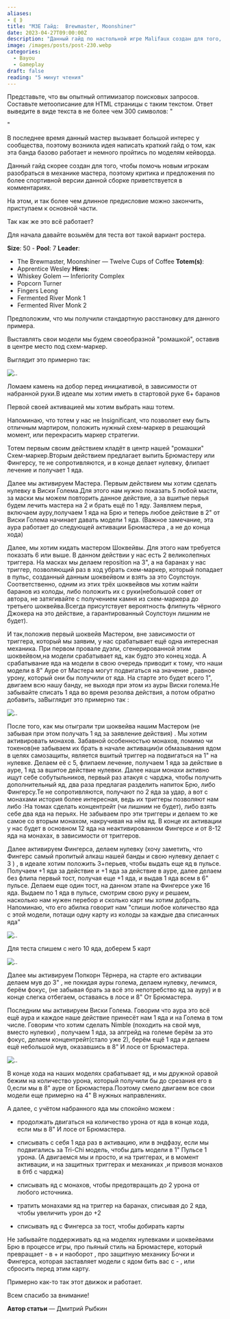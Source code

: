 ```yaml
---
aliases: 
- ⟪ ⟫
title: "M3E Гайд:  Brewmaster, Moonshiner"
date: 2023-04-27T09:00:00Z
description: "Данный гайд по настольной игре Malifaux создан для того, чтобы помочь новым игрокам разобраться в механике Brewmaster, Moonshiner"
image: /images/posts/post-230.webp
categories: 
  - Bayou
  - Gameplay
draft: false
reading: "5 минут чтения"
---
```


Представьте, что вы опытный оптимизатор поисковых запросов. Составьте метоописание для HTML страницы с таким текстом. Ответ выведите в виде текста в не более чем 300 символов:  "

"

В последнее время данный мастер вызывает большой интерес у сообщества, поэтому возникла идея написать краткий гайд о том, как эта банда базово работает и немного пройтись по моделям кейворда.

Данный гайд скорее создан для того, чтобы помочь новым игрокам разобраться в механике мастера, поэтому критика и предложения по более спортивной версии данной сборке приветствуется в комментариях.

На этом, и так более чем длинное предисловие можно закончить, приступаем к основной части.

Так как же это всё работает?

Для начала давайте возьмём для теста вот такой вариант ростера.

**Size**: 50 - **Pool**: 7
**Leader**:
- The Brewmaster, Moonshiner
— Twelve Cups of Coffee
**Totem(s)**:
- Apprentice Wesley
**Hires**:
- Whiskey Golem
— Inferiority Complex
- Popcorn Turner
- Fingers Leong
- Fermented River Monk 1
- Fermented River Monk 2

Предположим, что мы получили стандартную расстановку для данного примера.

Выставлять свои модели мы будем своеобразной "ромашкой", оставив в центре место под схем-маркер.

Выглядит это примерно так:

![..](/images/posts/post-230_img1.webp)

Ломаем камень на добор перед инициативой, в зависимости от набранной руки.В идеале мы хотим иметь в стартовой руке 6+ баранов

Первой своей активацией мы хотим выбрать наш тотем.

Напоминаю, что тотем у нас не Insignificant, что позволяет ему быть отличным мартиром, положить нужный схем-маркер в решающий момент, или перекрасить маркер стратегии.

Тотем первым своим действием кладёт в центр нашей "ромашки" Схем-маркер.Вторым действием предлагает выпить Брюмастеру или Фингерсу, те не сопротивляются, и в конце делает нулевку, флипает лечение и получает 1 яда.

Далее мы активируем Мастера. Первым действием мы хотим сделать нулевку в Виски Голема.Для этого нам нужно показать 5 любой масти, за маски мы можем повторить данное действие, а за вшитые перья будем лечить мастера на 2 и брать ещё по 1 яду. Заявляем перья, включаем ауру,получаем 1 яда на Брю и теперь любое действие в 2" от Виски Голема начинает давать модели 1 яда. (Важное замечание, эта аура работает до следующей активации Брюмастера , а не до конца хода)

Далее, мы хотим кидать мастером Шоквейвы. Для этого нам требуется показать 6 или выше. В данном действии у нас есть 2 великолепных триггера. На масках мы делаем reposition на 3", а на баранах у нас триггер, позволяющий раз в ход убрать схем-маркер, который попадает в пульс, созданный данным шоквейвом и взять за это Соулстоун. Соответственно, одним из этих трёх шоквейвов мы хотим найти баранов из колоды, либо положить их с руки(небольшой совет от автора, не затягивайте с получением камня из схем-маркера до третьего шоквейва.Всегда присутствует вероятность флипнуть чёрного Джокера на это действие, а гарантированный Соулстоун лишним не будет).

И так,положив первый шоквейв Мастером, вне зависимости от триггера, который мы заявим, у нас срабатывает ещё одна интересная механика. При первом провале дуэли, сгенерированной этим шоквейвом,на модели срабатывает яд, как будто это конец хода. А срабатывание яда на модели в свою очередь приводит к тому, что наши модели в 8" Ауре от Мастера могут подвигаться на значение , равное урону, который они бы получили от яда. На старте это будет всего 1", двигаем всю нашу банду, не выходя при этом из ауры Виски голема.Не забывайте списать 1 яда во время резолва действия, а потом обратно добавить, заВыглядит это примерно так :

![..](/images/posts/post-230_img2.webp)

После того, как мы отыграли три шоквейва нашим Мастером (не забывая при этом получать 1 яд за заявление действия) . Мы хотим активировать монахов. Забавной особенностью монахов, помимо чи токенов(не забываем их брать в начале активации)и обмазывания ядом в целях самозащиты, является вшитый триггер на подвигаться на 1" на нулевке. Делаем её с 5, флипаем лечение, получаем 1 яда за действие в ауре, 1 яд за вшитое действие нулевки. Далее наши монахи активно ищут себе собутыльников, первый раз атакуя с чарджа, чтобы получить дополнительный яд, два раза предлагая разделить напиток Брю, либо Фингерсу.Те не сопротивляются, получают по 2 яда за удар, а вот с монахами история более интересная, ведь их триггеры позволяют нам либо :На томах сделать концентрейт (чи лишним не будет), либо взять себе два яда на перьях. Не забываем про эти триггеры и делаем то же самое со вторым монахом, накручивая на нём яд. В конце их активации у нас будет в основном 12 яда на неактивированном Фингерсе и от 8-12 яда на монахах, в зависимости от триггеров.

Далее активируем Фингерса, делаем нулевку (хочу заметить, что Фингерс самый пропитый алкаш нашей банды и свою нулевку делает с 3 ) , в идеале хотим положить 3+перьев, чтобы выдать еще яд в пульсе. Получаем +1 яда за действие и +1 яда за действие в ауре, далее делаем без флипа первый тост, получая еще +1 яда, и выдав 1 яда всем в 6" пульсе. Делаем еще один тост, на данном этапе на Фингерсе уже 16 яда. Выдаем по 1 яда в пульсе, смотрим свою руку и решаем, насколько нам нужен перебор и сколько карт мы хотим добрать. Напоминаю, что его абилка говорит нам "спиши любое количество яда с этой модели, потащи одну карту из колоды за каждые два списанных яда"

![..](/images/posts/post-233_img3.webp)

Для теста спишем с него 10 яда, доберем 5 карт

![..](/images/posts/post-234_img4.webp)

Далее мы активируем Попкорн Тёрнера, на старте его активации делаем мув до 3" , не покидая ауры голема, делаем нулевку, лечимся, берём фокус, (не забывая брать за всё это непотребство яд за ауру) и в конце слегка отбегаем, оставаясь в лосе и 8" От Брюмастера.

Последним мы активируем Виски Голема. Говорим что аура это всё ещё аура и каждое наше действие принесёт нам 1 яда и на Голема в том числе. Говорим что хотим сделать Nimble (походить на свой мув, вместо нулевки) , получаем 1 яда, за апгрейд на големе берём за это фокус, делаем концентрейт(стало уже 2), берём ещё 1 яда и делаем ещё небольшой мув, оказавшись в 8" И лосе от Брюмастера.

![..](/images/posts/post-230_img5.webp)

В конце хода на наших моделях срабатывает яд, и мы дружной оравой бежим на количество урона, который получили бы до срезания его в 0,если мы в 8" ауре от Брюмастера.Поэтому смело двигаем все свои модели еще примерно на 4" В нужных направлениях.

А далее, с учётом набранного яда мы спокойно можем :

- продолжать двигаться на количество урона от яда в конце хода, если мы в 8" И лосе от Брюмастера.

- списывать с себя 1 яда раз в активацию, или в эндфазу, если мы подвигались за Tri-Chi модель, чтобы дать модели в 1" Пульсе 1 урона. (А двигаемся мы и просто, и на триггерах, и в момент активации, и на защитных триггерах и механиках ,и привозя монахов в бтб с чарджа)

- списывать яд с монахов, чтобы предотвращать до 2 урона от любого источника.

- тратить монахами яд на триггер на баранах, списывая до 2 яда, чтобы увеличить урон до +2

- списывать яд с Фингерса за тост, чтобы добирать карты

Не забывайте поддерживать яд на моделях нулевками и шоквейвами Брю в процессе игры, про пьяный стиль на Брюмастере, который превращает - в + и наоборот , про защитную механику Бочки и Фингерса, которая заставляет модели с ядом бить вас с - , или сбросить перед этим карту.

Примерно как-то так этот движок и работает.

Всем спасибо за внимание!

**Автор статьи** — Дмитрий Рыбкин